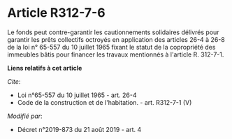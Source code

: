 # Article R312-7-6

Le fonds peut contre-garantir les cautionnements solidaires délivrés pour garantir les prêts collectifs octroyés en
application des articles 26-4 à 26-8 de la loi n° 65-557 du 10 juillet 1965 fixant le statut de la copropriété des immeubles
bâtis pour financer les travaux mentionnés à l'article R. 312-7-1.

**Liens relatifs à cet article**

_Cite_:

  - Loi n°65-557 du 10 juillet 1965 - art. 26-4
  - Code de la construction et de l'habitation. - art. R312-7-1 (V)

_Modifié par_:

  - Décret n°2019-873 du 21 août 2019 - art. 4
